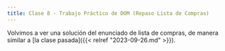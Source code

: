 ```yaml
---
title: Clase 8 - Trabajo Práctico de DOM (Repaso Lista de Compras)
---
```


Volvimos a ver una solución del enunciado de lista de compras, de manera similar a [la clase pasada]({{< relref "2023-09-26.md" >}}).